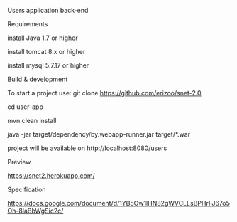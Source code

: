 Users application back-end

Requirements

install Java 1.7 or higher

install tomcat 8.x or higher

install mysql 5.7.17 or higher

Build & development

To start a project use: git clone https://github.com/erizoo/snet-2.0

cd user-app

mvn clean install

java -jar target/dependency/by.webapp-runner.jar target/*.war

project will be available on http://localhost:8080/users

Preview

https://snet2.herokuapp.com/

Specification

https://docs.google.com/document/d/1YB5Ow1lHN82gWVCLLsBPHrFJ67o5Oh-8laBbWgSic2c/